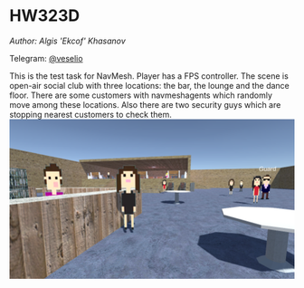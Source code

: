 # HW323D

*Author: Algis 'Ekcof' Khasanov* 

Telegram: [@veselio](https://t.me/veselio)

This is the test task for NavMesh.
Player has a FPS controller. The scene is open-air social club with three locations: the bar, the lounge and the dance floor.
There are some customers with navmeshagents which randomly move among these locations. Also there are two security guys which are stopping nearest customers to check them.
![Screen](https://github.com/Ekcof/HW323D/blob/master/Screenshot01.PNG)<br />
